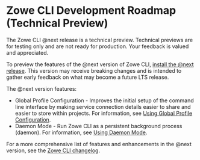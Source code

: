 # Zowe CLI Development Roadmap (Technical Preview)

<Badge text="Technical Preview"/> The Zowe CLI @next release is a technical preview. Technical previews are for testing only and are not ready for production. Your feedback is valued and appreciated.

To preview the features of the @next version of Zowe CLI, [install the @next release](cli-install-cli-next.md). This version may receive breaking changes and is intended to gather early feedback on what may become a future LTS release.

The @next version features:

* Global Profile Configuration - Improves the initial setup of the command line interface by making service connection details easier to share and easier to store within projects. For information, see [Using Global Profile Configuration](cli-using-global-profile-configuration.md).
* Daemon Mode - Run Zowe CLI as a persistent background process (daemon). For information, see [Using Daemon Mode](cli-using-daemon-mode.md).

For a more comprehensive list of features and enhancements in the @next version, see the [Zowe CLI changelog](https://github.com/zowe/zowe-cli/blob/next/packages/cli/CHANGELOG.md).
